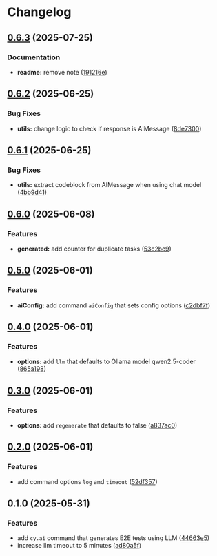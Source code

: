# Changelog

## [0.6.3](https://github.com/ai-action/cy-ai/compare/v0.6.2...v0.6.3) (2025-07-25)


### Documentation

* **readme:** remove note ([191216e](https://github.com/ai-action/cy-ai/commit/191216e8bfa9c3e68adc8dcf3e7becaa252a271d))

## [0.6.2](https://github.com/ai-action/cy-ai/compare/v0.6.1...v0.6.2) (2025-06-25)


### Bug Fixes

* **utils:** change logic to check if response is AIMessage ([8de7300](https://github.com/ai-action/cy-ai/commit/8de7300b05dabad414e27f53c072244c40d4c05b))

## [0.6.1](https://github.com/ai-action/cy-ai/compare/v0.6.0...v0.6.1) (2025-06-25)


### Bug Fixes

* **utils:** extract codeblock from AIMessage when using chat model ([4bb9d41](https://github.com/ai-action/cy-ai/commit/4bb9d41a1c3dab0a55a41b2d993dbee2632441a9))

## [0.6.0](https://github.com/ai-action/cy-ai/compare/v0.5.0...v0.6.0) (2025-06-08)


### Features

* **generated:** add counter for duplicate tasks ([53c2bc9](https://github.com/ai-action/cy-ai/commit/53c2bc94247096efda6f63bfbd896c337ae57a99))

## [0.5.0](https://github.com/ai-action/cy-ai/compare/v0.4.0...v0.5.0) (2025-06-01)


### Features

* **aiConfig:** add command `aiConfig` that sets config options ([c2dbf7f](https://github.com/ai-action/cy-ai/commit/c2dbf7fd8869ceac646ef0d5c32295431d2a83d5))

## [0.4.0](https://github.com/ai-action/cy-ai/compare/v0.3.0...v0.4.0) (2025-06-01)


### Features

* **options:** add `llm` that defaults to Ollama model qwen2.5-coder ([865a198](https://github.com/ai-action/cy-ai/commit/865a198287dffc3e80acd8792384c2ac5d5f657c))

## [0.3.0](https://github.com/ai-action/cy-ai/compare/v0.2.0...v0.3.0) (2025-06-01)


### Features

* **options:** add `regenerate` that defaults to false ([a837ac0](https://github.com/ai-action/cy-ai/commit/a837ac0d612529b0762dec85fd79d9dbbe87c2f4))

## [0.2.0](https://github.com/ai-action/cy-ai/compare/v0.1.0...v0.2.0) (2025-06-01)


### Features

* add command options `log` and `timeout` ([52df357](https://github.com/ai-action/cy-ai/commit/52df3574226e182fb2b501436856d5f0aec05bad))

## 0.1.0 (2025-05-31)

### Features

- add `cy.ai` command that generates E2E tests using LLM ([44663e5](https://github.com/ai-action/cy-ai/commit/44663e5cd1840a47cc39dd18337b94f200b7110b))
- increase llm timeout to 5 minutes ([ad80a5f](https://github.com/ai-action/cy-ai/commit/ad80a5f0490f8450f41df4a6baf96a1a43332934))

